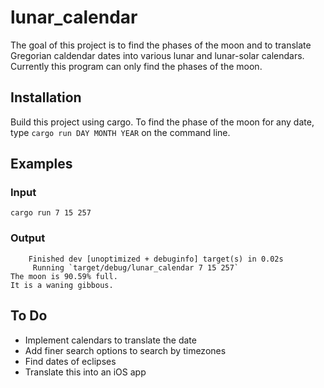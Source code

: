 # lunar_calendar
The goal of this project is to find the phases of the moon and to translate Gregorian caldendar dates into various lunar and lunar-solar calendars.
Currently this program can only find the phases of the moon.

## Installation

Build this project using cargo. To find the phase of the moon for any date, type `cargo run DAY MONTH YEAR` on the command line.

## Examples

### Input
```
cargo run 7 15 257
```
### Output
```
    Finished dev [unoptimized + debuginfo] target(s) in 0.02s
     Running `target/debug/lunar_calendar 7 15 257`
The moon is 90.59% full.
It is a waning gibbous.

```
## To Do
  * Implement calendars to translate the date
  * Add finer search options to search by timezones
  * Find dates of eclipses
  * Translate this into an iOS app


